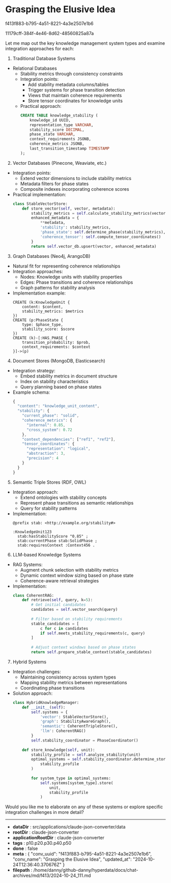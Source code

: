 # Grasping the Elusive Idea

f413f883-b795-4a51-8221-4a3e2507e1b6

11179cff-384f-4e46-8d62-48560825a87a

 Let me map out the key knowledge management system types and examine integration approaches for each:

1. Traditional Database Systems
- Relational Databases
  * Stability metrics through consistency constraints
  * Integration points:
    - Add stability metadata columns/tables
    - Trigger systems for phase transition detection
    - Views that maintain coherence requirements
    - Store tensor coordinates for knowledge units
  * Practical approach:
    ```sql
    CREATE TABLE knowledge_stability (
        knowledge_id UUID,
        representation_type VARCHAR,
        stability_score DECIMAL,
        phase_state VARCHAR,
        context_requirements JSONB,
        coherence_metrics JSONB,
        last_transition_timestamp TIMESTAMP
    );
    ```

2. Vector Databases (Pinecone, Weaviate, etc.)
- Integration points:
  * Extend vector dimensions to include stability metrics
  * Metadata filters for phase states
  * Composite indexes incorporating coherence scores
- Practical implementation:
  ```python
  class StableVectorStore:
      def store_vector(self, vector, metadata):
          stability_metrics = self.calculate_stability_metrics(vector)
          enhanced_metadata = {
              **metadata,
              'stability': stability_metrics,
              'phase_state': self.determine_phase(stability_metrics),
              'coherence_tensor': self.compute_tensor_coordinates()
          }
          return self.vector_db.upsert(vector, enhanced_metadata)
  ```

3. Graph Databases (Neo4j, ArangoDB)
- Natural fit for representing coherence relationships
- Integration approaches:
  * Nodes: Knowledge units with stability properties
  * Edges: Phase transitions and coherence relationships
  * Graph patterns for stability analysis
- Implementation example:
  ```cypher
  CREATE (k:KnowledgeUnit {
      content: $content,
      stability_metrics: $metrics
  })
  CREATE (p:PhaseState {
      type: $phase_type,
      stability_score: $score
  })
  CREATE (k)-[:HAS_PHASE {
      transition_probability: $prob,
      context_requirements: $context
  }]->(p)
  ```

4. Document Stores (MongoDB, Elasticsearch)
- Integration strategy:
  * Embed stability metrics in document structure
  * Index on stability characteristics
  * Query planning based on phase states
- Example schema:
  ```javascript
  {
    "content": "knowledge_unit_content",
    "stability": {
      "current_phase": "solid",
      "coherence_metrics": {
        "internal": 0.85,
        "cross_system": 0.72
      },
      "context_dependencies": ["ref1", "ref2"],
      "tensor_coordinates": {
        "representation": "logical",
        "abstraction": 3,
        "precision": 4
      }
    }
  }
  ```

5. Semantic Triple Stores (RDF, OWL)
- Integration approach:
  * Extend ontologies with stability concepts
  * Represent phase transitions as semantic relationships
  * Query for stability patterns
- Implementation:
  ```turtle
  @prefix stab: <http://example.org/stability#>
  
  :KnowledgeUnit123 
    stab:hasStabilityScore "0.85" ;
    stab:currentPhase stab:SolidPhase ;
    stab:requiresContext :Context456 .
  ```

6. LLM-based Knowledge Systems
- RAG Systems:
  * Augment chunk selection with stability metrics
  * Dynamic context window sizing based on phase state
  * Coherence-aware retrieval strategies
- Implementation:
  ```python
  class CoherentRAG:
      def retrieve(self, query, k=5):
          # Get initial candidates
          candidates = self.vector_search(query)
          
          # Filter based on stability requirements
          stable_candidates = [
              c for c in candidates 
              if self.meets_stability_requirements(c, query)
          ]
          
          # Adjust context windows based on phase states
          return self.prepare_stable_context(stable_candidates)
  ```

7. Hybrid Systems
- Integration challenges:
  * Maintaining consistency across system types
  * Mapping stability metrics between representations
  * Coordinating phase transitions
- Solution approach:
  ```python
  class HybridKnowledgeManager:
      def __init__(self):
          self.systems = {
              'vector': StableVectorStore(),
              'graph': StabilityAwareGraph(),
              'semantic': CoherentTripleStore(),
              'llm': CoherentRAG()
          }
          self.stability_coordinator = PhaseCoordinator()
      
      def store_knowledge(self, unit):
          stability_profile = self.analyze_stability(unit)
          optimal_systems = self.stability_coordinator.determine_storage(
              stability_profile
          )
          
          for system_type in optimal_systems:
              self.systems[system_type].store(
                  unit, 
                  stability_profile
              )
  ```

Would you like me to elaborate on any of these systems or explore specific integration challenges in more detail?

---

* **dataDir** : src/applications/claude-json-converter/data
* **rootDir** : claude-json-converter
* **applicationRootDir** : claude-json-converter
* **tags** : p10.p20.p30.p40.p50
* **done** : false
* **meta** : {
  "conv_uuid": "f413f883-b795-4a51-8221-4a3e2507e1b6",
  "conv_name": "Grasping the Elusive Idea",
  "updated_at": "2024-10-24T12:36:40.370676Z"
}
* **filepath** : /home/danny/github-danny/hyperdata/docs/chat-archives/md/f413/2024-10-24_111.md